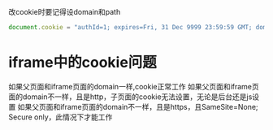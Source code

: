 改cookie时要记得设domain和path

```js
document.cookie = "authId=1; expires=Fri, 31 Dec 9999 23:59:59 GMT; domain=.ng.com; path=/;";
```

# iframe中的cookie问题

如果父页面和iframe页面的domain一样,cookie正常工作
如果父页面和iframe页面的domain不一样，且是http，子页面的cookie无法设置，无论是后台还是js设置
如果父页面和iframe页面的domain不一样，且是https，且SameSite=None; Secure only，此情况下才能工作
